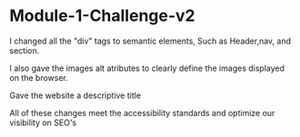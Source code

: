 # Module-1-Challenge-v2


I changed all the "div" tags to semantic elements, Such as Header,nav, and section.

I also gave the images alt atributes to clearly define the images displayed on the browser.

Gave the website a descriptive title

All of these changes meet the accessibility standards and optimize our visibility on SEO's

